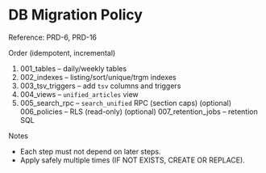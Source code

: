 # DB Migration Policy

Reference: PRD-6, PRD-16

Order (idempotent, incremental)

1. 001_tables – daily/weekly tables
2. 002_indexes – listing/sort/unique/trgm indexes
3. 003_tsv_triggers – add `tsv` columns and triggers
4. 004_views – `unified_articles` view
5. 005_search_rpc – `search_unified` RPC (section caps)
(optional) 006_policies – RLS (read-only)
(optional) 007_retention_jobs – retention SQL

Notes

- Each step must not depend on later steps.
- Apply safely multiple times (IF NOT EXISTS, CREATE OR REPLACE).

